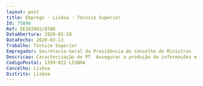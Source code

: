 ```yaml
--- 
layout: post
title: Emprego - Lisboa - Técnico Superior
Id: 75090
Ref: OE202002/0788
DataAbertura: 2020-02-28
DataFecho: 2020-03-13
Trabalho: Técnico Superior
Empregador: Secretaria-Geral da Presidência de Conselho de Ministros
Descricao: Caracterização do PT  Assegurar a produção de informações e pareceres técnicos na área da gestão do património imobiliário público  Assegurar o levantamento, emissão de pareceres e organização de processos relativos à temática da acessibilidade do património imobiliário público  Providenciar a conceção, análise e ou revisão da qualidade de projetos de arquitetura de obras de adaptação para acessibilidades do património imobiliário público  Assegurar a conceção de planos de acessibilidades  Providenciar a conceção e ou análise de projetos de especialidades  Elaborar peças de procedimentos pré contratuais visando a exploração de bens imóveis no âmbito das acessibilidades  Providenciar a realização de vistorias e perícias a bens imóveis  Promover o estudo, conceção e adaptação de métodos e processos inerentes à adequação de interação de vivência dos espaços adaptados para acessibilidade e inclusão de pessoas ao património imobiliário público.
CodigoPostal: 1399-022 LISBOA
Concelho: Lisboa
Distrito: Lisboa
--- 
```

